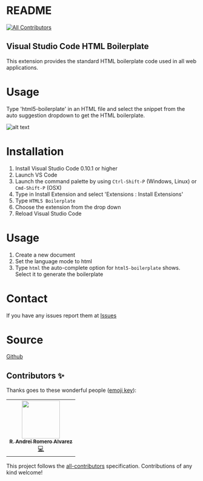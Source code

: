 # README
<!-- ALL-CONTRIBUTORS-BADGE:START - Do not remove or modify this section -->
[![All Contributors](https://img.shields.io/badge/all_contributors-1-orange.svg?style=flat-square)](#contributors-)
<!-- ALL-CONTRIBUTORS-BADGE:END -->
## Visual Studio Code HTML Boilerplate
 
This extension provides the standard HTML boilerplate code used in all web applications.

# Usage
Type 'html5-boilerplate' in an HTML file and select the snippet from the auto suggestion dropdown to get the HTML boilerplate.

![alt text](https://s19.postimg.cc/3mig98d5v/html_boilerplate_1_0_3.gif "Snippets Preview")

# Installation

1. Install Visual Studio Code 0.10.1 or higher
2. Launch VS Code
3. Launch the command palette by using `Ctrl-Shift-P` (Windows, Linux) or `Cmd-Shift-P` (OSX)
4. Type in Install Extension and select 'Extensions : Install Extensions'
5. Type `HTML5 Boilerplate`
6. Choose the extension from the drop down
7. Reload Visual Studio Code
 
# Usage
1. Create a new document
2. Set the language mode to html
3. Type `html` the auto-complete option for `html5-boilerplate` shows. Select it to generate the boilerplate
 
# Contact
If you have any issues report them at [Issues](https://github.com/sidthesloth92/vsc_html5_boilerplate/issues)

# Source
[Github](https://github.com/sidthesloth92/vsc_html5_boilerplate)

## Contributors ✨

Thanks goes to these wonderful people ([emoji key](https://allcontributors.org/docs/en/emoji-key)):

<!-- ALL-CONTRIBUTORS-LIST:START - Do not remove or modify this section -->
<!-- prettier-ignore-start -->
<!-- markdownlint-disable -->
<table>
  <tr>
    <td align="center"><a href="https://github.com/romxz"><img src="https://avatars3.githubusercontent.com/u/9219521?v=4" width="100px;" alt=""/><br /><sub><b>R. Andrei Romero Alvarez</b></sub></a><br /><a href="https://github.com/sidthesloth92/vsc_html5_boilerplate/commits?author=romxz" title="Code">💻</a></td>
  </tr>
</table>

<!-- markdownlint-enable -->
<!-- prettier-ignore-end -->
<!-- ALL-CONTRIBUTORS-LIST:END -->

This project follows the [all-contributors](https://github.com/all-contributors/all-contributors) specification. Contributions of any kind welcome!